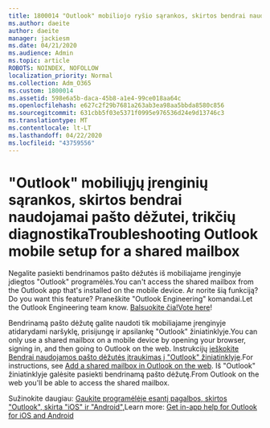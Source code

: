 ```yaml
---
title: 1800014 "Outlook" mobiliojo ryšio sąrankos, skirtos bendrai naudojamai pašto dėžutei, trikčių diagnostika
ms.author: daeite
author: daeite
manager: jackiesm
ms.date: 04/21/2020
ms.audience: Admin
ms.topic: article
ROBOTS: NOINDEX, NOFOLLOW
localization_priority: Normal
ms.collection: Adm_O365
ms.custom: 1800014
ms.assetid: 598e6a5b-daca-45b8-a1e4-99ce018aa64c
ms.openlocfilehash: e627c2f29b7681a263ab3ea98aa5bbda8580c856
ms.sourcegitcommit: 631cbb5f03e5371f0995e976536d24e9d13746c3
ms.translationtype: MT
ms.contentlocale: lt-LT
ms.lasthandoff: 04/22/2020
ms.locfileid: "43759556"
---
```

# <a name="troubleshooting-outlook-mobile-setup-for-a-shared-mailbox"></a><span data-ttu-id="4f96b-102">"Outlook" mobiliųjų įrenginių sąrankos, skirtos bendrai naudojamai pašto dėžutei, trikčių diagnostika</span><span class="sxs-lookup"><span data-stu-id="4f96b-102">Troubleshooting Outlook mobile setup for a shared mailbox</span></span>

<span data-ttu-id="4f96b-103">Negalite pasiekti bendrinamos pašto dėžutės iš mobiliajame įrenginyje įdiegtos "Outlook" programėlės.</span><span class="sxs-lookup"><span data-stu-id="4f96b-103">You can't access the shared mailbox from the Outlook app that's installed on the mobile device.</span></span> <span data-ttu-id="4f96b-104">Ar norite šią funkciją?</span><span class="sxs-lookup"><span data-stu-id="4f96b-104">Do you want this feature?</span></span> <span data-ttu-id="4f96b-105">Praneškite "Outlook Engineering" komandai.</span><span class="sxs-lookup"><span data-stu-id="4f96b-105">Let the Outlook Engineering team know.</span></span> <span data-ttu-id="4f96b-106">[Balsuokite čia!](https://go.microsoft.com/fwlink/?linked=862116)</span><span class="sxs-lookup"><span data-stu-id="4f96b-106">[Vote here](https://go.microsoft.com/fwlink/?linked=862116)!</span></span>
  
<span data-ttu-id="4f96b-107">Bendrinamą pašto dėžutę galite naudoti tik mobiliajame įrenginyje atidarydami naršyklę, prisijungę ir apsilankę "Outlook" žiniatinklyje.</span><span class="sxs-lookup"><span data-stu-id="4f96b-107">You can only use a shared mailbox on a mobile device by opening your browser, signing in, and then going to Outlook on the web.</span></span> <span data-ttu-id="4f96b-108">Instrukcijų [ieškokite Bendrai naudojamos pašto dėžutės įtraukimas į "Outlook" žiniatinklyje](https://support.office.com/article/add-a-shared-mailbox-to-outlook-on-the-web-98b5a90d-4e38-415d-a030-f09a4cd28207).</span><span class="sxs-lookup"><span data-stu-id="4f96b-108">For instructions, see [Add a shared mailbox in Outlook on the web](https://support.office.com/article/add-a-shared-mailbox-to-outlook-on-the-web-98b5a90d-4e38-415d-a030-f09a4cd28207).</span></span> <span data-ttu-id="4f96b-109">Iš "Outlook" žiniatinklyje galėsite pasiekti bendrinamą pašto dėžutę.</span><span class="sxs-lookup"><span data-stu-id="4f96b-109">From Outlook on the web you'll be able to access the shared mailbox.</span></span>
  
<span data-ttu-id="4f96b-110">Sužinokite daugiau: [Gaukite programėlėje esantį pagalbos, skirtos "Outlook", skirta "iOS" ir "Android",](https://support.office.com/article/Get-in-app-help-for-Outlook-for-iOS-and-Android-218a22d1-9fa5-4889-b689-de1c63493243)</span><span class="sxs-lookup"><span data-stu-id="4f96b-110">Learn more: [Get in-app help for Outlook for iOS and Android](https://support.office.com/article/Get-in-app-help-for-Outlook-for-iOS-and-Android-218a22d1-9fa5-4889-b689-de1c63493243)</span></span>
  

